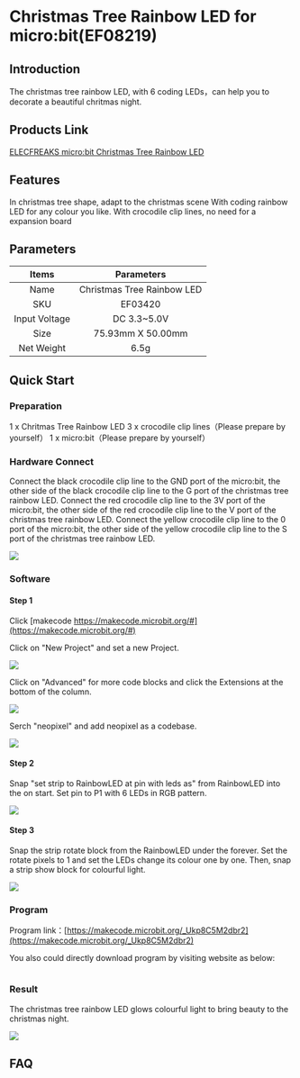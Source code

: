 # Christmas Tree Rainbow LED for micro:bit(EF08219)

## Introduction

 The christmas tree rainbow LED, with 6 coding LEDs，can help you to decorate a beautiful chritmas night.

## Products Link

[ELECFREAKS micro:bit Christmas Tree Rainbow LED](https://shop.elecfreaks.com/products/elecfreaks-micro-bit-christmas-kits-christmas-tree-rainbow-led-snowflake-buzzer?_pos=1&_sid=ca3b54a82&_ss=r)

## Features

 In christmas tree shape, adapt to the christmas scene
 With coding rainbow LED for any colour you like.
 With crocodile clip lines, no need for a expansion board

## Parameters


|Items|Parameters|
|:-:|:-:|
|Name|Christmas Tree Rainbow LED|
|SKU| EF03420|
|Input Voltage|DC 3.3~5.0V|
|Size|75.93mm X 50.00mm|
|Net Weight|6.5g|


## Quick Start  


### Preparation
 1 x Chritmas Tree Rainbow LED
 3 x crocodile clip lines（Please prepare by yourself）
 1 x micro:bit（Please prepare by yourself）

### Hardware Connect   
 Connect the black crocodile clip line to the GND port of the micro:bit, the other side of the black crocodile clip line to the G port of the christmas tree rainbow LED.
 Connect the red crocodile clip line to the 3V port of the micro:bit, the other side of the red crocodile clip line to the V port of the christmas tree rainbow LED.
 Connect the yellow crocodile clip line to the 0 port of the micro:bit, the other side of the yellow crocodile clip line to the S port of the christmas tree rainbow LED.

![](./images/8uQCfYE.jpg)

### Software  
#### Step 1

 Click [makecode https://makecode.microbit.org/#](https://makecode.microbit.org/#)

 Click on "New Project" and set a new Project.

![](./images/t34k5Zb.png)

 Click on "Advanced" for more code blocks and click the Extensions at the bottom of the column.

![](./images/Zg0fO6x.png)

 Serch "neopixel" and add neopixel as a codebase.

![](./images/pqB776X.png)

#### Step 2

 Snap "set strip to RainbowLED at pin with leds as" from RainbowLED into the on start. Set pin to P1 with 6 LEDs in RGB pattern.

![](./images/qCgKGXD.png)

#### Step 3

 Snap the strip rotate block from the RainbowLED under the forever. Set the rotate pixels to 1 and set the LEDs change its colour one by one.
 Then, snap a strip show block for colourful light. 

![](./images/LMHM9JS.png)

### Program

Program link：[https://makecode.microbit.org/_Ukp8C5M2dbr2](https://makecode.microbit.org/_Ukp8C5M2dbr2)

You also could directly download program by visiting website as below:

<div style="position:relative;height:0;paddingbottom:70%;overflow:hidden;"><iframe style="position:absolute;top:0;left:0;width:100%;height:100%;" src="https://makecode.microbit.org/#pub:_Ukp8C5M2dbr2" frameborder="0" sandbox="allowpopups allowforms allowscripts allowsameorigin"></iframe></div>

### Result 

The christmas tree rainbow LED glows colourful light to bring beauty to the christmas night.

![](./images/fDvmCab.gif)

## FAQ

